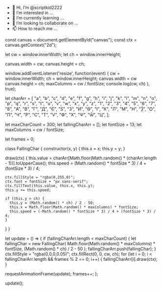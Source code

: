- 👋 Hi, I’m @scriptkid2222
- 👀 I’m interested in ...
- 🌱 I’m currently learning ...
- 💞️ I’m looking to collaborate on ...
- 📫 How to reach me ...

<!---
scriptkid2222/scriptkid2222 is a ✨ special ✨ repository because its `README.md` (this file) appears on your GitHub profile.
You can click the Preview link to take a look at your changes.
--->
const canvas = document.getElementById("canvas");
const ctx = canvas.getContext("2d");

let cw = window.innerWidth;
let ch = window.innerHeight;


canvas.width = cw;
canvas.height = ch;


window.addEventListener('resize', function(event) {
    cw = window.innerWidth;
    ch = window.innerHeight;
    canvas.width = cw
    canvas.height = ch;
    maxColumns = cw / fontSize;
    console.log(cw, ch)
}, true);

let charArr = [
  "a",
  "b",
  "c",
  "d",
  "e",
  "f",
  "g",
  "h",
  "i",
  "j",
  "k",
  "l",
  "m",
  "n",
  "o",
  "p",
  "q",
  "r",
  "s",
  "t",
  "u",
  "v",
  "w",
  "x",
  "y",
  "z",
  "1",
  "2",
  "3",
  "4",
  "5",
  "6",
  "7",
  "8",
  "А",
  "В",
  "Г",
  "Д",
  "Є",
  "Ѕ",
  "З",
  "И",
  "Ѳ",
  "І",
  "К",
  "Л",
  "М",
  "Н",
  "Ѯ",
  "Ѻ",
  "П",
  "Ч",
  "Р",
  "С",
  "Т",
  "Ѵ",
  "Ф",
  "Х",
  "Ѱ",
  "Ѿ",
  "Ц",
];

let maxCharCount = 300;
let fallingCharArr = [];
let fontSize = 13;
let maxColumns = cw / fontSize;


let frames = 0;

class FallingChar {
  constructor(x, y) {
    this.x = x;
    this.y = y;
  }

  draw(ctx) {
    this.value =
      charArr[Math.floor(Math.random() * (charArr.length - 1))].toUpperCase();
    this.speed = (Math.random() * fontSize * 3) / 4 + (fontSize * 3) / 4;

    ctx.fillStyle = "rgba(0,255,0)";
    ctx.font = fontSize + "px sans-serif";
    ctx.fillText(this.value, this.x, this.y);
    this.y += this.speed;

    if (this.y > ch) {
      this.y = (Math.random() * ch) / 2 - 50;
      this.x = Math.floor(Math.random() * maxColumns) * fontSize;
      this.speed = (-Math.random() * fontSize * 3) / 4 + (fontSize * 3) / 4;
    }
  }
}

let update = () => {
  if (fallingCharArr.length < maxCharCount) {
    let fallingChar = new FallingChar(
      Math.floor(Math.random() * maxColumns) * fontSize,
      (Math.random() * ch) / 2 - 50
    );
    fallingCharArr.push(fallingChar);
  }
  ctx.fillStyle = "rgba(0,0,0,0.05)";
  ctx.fillRect(0, 0, cw, ch);
  for (let i = 0; i < fallingCharArr.length && frames % 2 == 0; i++) {
    fallingCharArr[i].draw(ctx);
  }

  requestAnimationFrame(update);
  frames++;
};

update();
